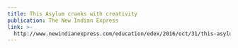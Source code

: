 ```yaml
---
title: This Asylum cranks with creativity
publication: The New Indian Express
link: >-
  http://www.newindianexpress.com/education/edex/2016/oct/31/this-asylum-cranks-with-creativity-1532905.html
---
```


